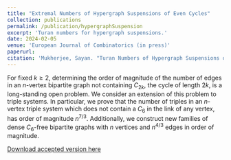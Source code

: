 ```yaml
---
title: "Extremal Numbers of Hypergraph Suspensions of Even Cycles"
collection: publications
permalink: /publication/hypergraphSuspension
excerpt: 'Turan numbers for hypergraph suspensions.'
date: 2024-02-05
venue: 'European Journal of Combinatorics (in press)'
paperurl: 
citation: 'Mukherjee, Sayan. "Turan Numbers of Hypergraph Suspensions of Even Cycles." <i>arXiv preprint</i> arXiv:2101.06743 (2021).'
---
```

For fixed $k\ge 2$, determining the order of magnitude of the number of edges in an $n$-vertex bipartite graph not containing $C_{2k}$, the cycle of length $2k$, is a long-standing open problem.
We consider an extension of this problem to triple systems.
In particular, we prove that the number of triples in an $n$-vertex triple system which does not contain a $C_6$ in the link of any vertex, has order of magnitude $n^{7/3}$.
Additionally, we construct new families of dense $C_6$-free bipartite graphs with $n$ vertices and $n^{4/3}$ edges in order of magnitude.

[Download accepted version here](/files/hypergraphDkq.pdf)
